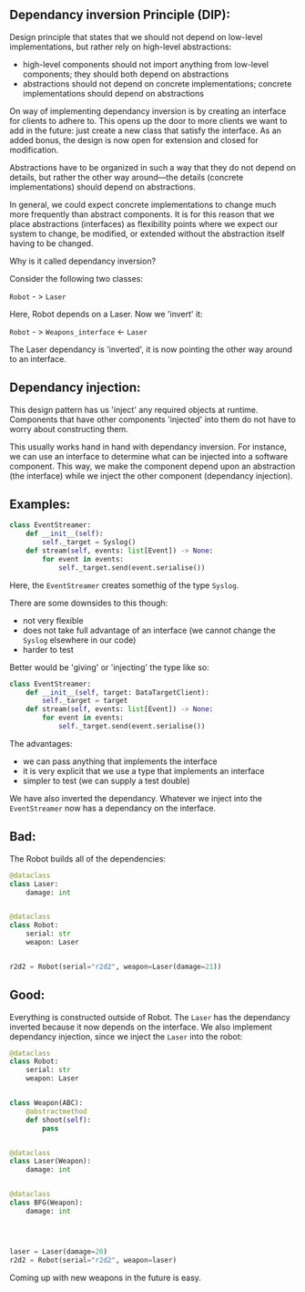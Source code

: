 ## Dependancy inversion Principle (DIP):

Design principle that states that we should not depend on low-level implementations, but rather rely on high-level abstractions:
- high-level components should not import anything from low-level components; they should both depend on abstractions
- abstractions should not depend on concrete implementations; concrete implementations should depend on abstractions

On way of implementing dependancy inversion is by creating an interface for clients to adhere to. This opens up the door to more clients we want to add in the future: just create a new class that satisfy the interface. As an added bonus, the design is now open for extension and closed for modification.

Abstractions have to be organized in such a way that they do not depend on details, but rather the other way around—the details (concrete implementations) should depend on abstractions.

In general, we could expect concrete implementations to change much more frequently than abstract components. It is for this reason that we place abstractions (interfaces) as flexibility points where we expect our system to change, be modified, or extended without the abstraction itself having to be changed.

Why is it called dependancy inversion?

Consider the following two classes:

`Robot` - > `Laser`

Here, Robot depends on a Laser. Now we 'invert' it:

`Robot` - > `Weapons_interface` <- `Laser`

The Laser dependancy is 'inverted', it is now pointing the other way around to an interface.


## Dependancy injection:

This design pattern has us 'inject' any required objects at runtime. Components that have other components 'injected' into them do not have to worry about constructing them. 

This usually works hand in hand with dependancy inversion. For instance, we can use an interface to determine what can be injected into a software component. This way, we make the component depend upon an abstraction (the interface) while we inject the other component (dependancy injection).



## Examples:


```python
class EventStreamer:
    def __init__(self):
        self._target = Syslog()
    def stream(self, events: list[Event]) -> None:
        for event in events:
            self._target.send(event.serialise())
```
Here, the `EventStreamer` creates somethig of the type `Syslog`.

There are some downsides to this though:
- not very flexible
- does not take full advantage of an interface (we cannot change the `Syslog` elsewhere in our code)
- harder to test

Better would be 'giving' or 'injecting' the type like so:

```python
class EventStreamer:
    def __init__(self, target: DataTargetClient):
        self._target = target
    def stream(self, events: list[Event]) -> None:
        for event in events:
            self._target.send(event.serialise())
```
The advantages:
- we can pass anything that implements the interface
- it is very explicit that we use a type that implements an interface
- simpler to test (we can supply a test double)

We have also inverted the dependancy. Whatever we inject into the `EventStreamer` now has a dependancy on the interface.

## Bad:

The Robot builds all of the dependencies:

```python
@dataclass
class Laser:
    damage: int


@dataclass
class Robot:
    serial: str
    weapon: Laser


r2d2 = Robot(serial="r2d2", weapon=Laser(damage=21))
```

## Good:

Everything is constructed outside of Robot. The `Laser` has the dependancy inverted because it now depends on the interface. We also implement dependancy injection, since we inject the `Laser` into the robot:

```python
@dataclass
class Robot:
    serial: str
    weapon: Laser


class Weapon(ABC):
    @abstractmethod
    def shoot(self):
        pass


@dataclass
class Laser(Weapon):
    damage: int


@dataclass
class BFG(Weapon):
    damage: int




laser = Laser(damage=20)
r2d2 = Robot(serial="r2d2", weapon=laser)
```

Coming up with new weapons in the future is easy.